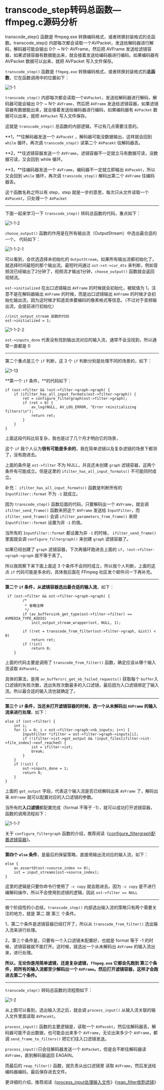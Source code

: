 # transcode_step转码总函数—ffmpeg.c源码分析

<div id="meta-description---">transcode_step() 函数是 ffmpeg.exe 转换编码格式，或者转换封装格式的总函数。transcode_step() 内部每次都会读取一个AVPacket，发送给解码器进行解码，解码器可能会输出 0个 ~ N个 AVFrame，然后把 AVFrame 发送给滤镜容器，如果滤镜容器有数据能出来，就会接着发送给编码器进行编码，如果编码器有 AVPacket 数据可以出来，就把 AVPacket 写入文件保存。</div>

`transcode_step()` 函数是 `ffmpeg.exe` 转换编码格式，或者转换封装格式的**总函数**，它在函数调用中的位置如下：

![1-1](transcode_step\1-1.jpg)

`transcode_step()` 内部每次都会读取一个`AVPacket`，发送给解码器进行解码，解码器可能会输出 0个 ~ N个 `AVFrame`，然后把 `AVFrame` 发送给滤镜容器，如果滤镜容器有数据能出来，就会接着发送给编码器进行编码，如果编码器有 `AVPacket` 数据可以出来，就把 `AVPacket` 写入文件保存。

这就是 `transcode_step()` 总函数的内部逻辑，不过有几点需要注意的。

**1，**往解码器发送一个 `AVPacekt` ，解码器可能没数据输出，这样就会回到 `while` 循环，再次调  `transcode_step()` 读第二个 `AVPacekt` 往解码器丢。

**2，**往滤镜容器发送一个 `AVFrame`，滤镜容器不一定就立马有数据可读，没数据可读，又会回到 while 循环。

**3，**往编码器发送一个 `AVFrame`，编码器不一定就立即输出 `AVPacekt`，所以又会回到 `while` 循环，再次调  `transcode_step()` 解码出第二个 `AVFrame` 往编码器丢。

这个函数名称之所以有 step，step 就是一步的意思，每次只从文件读取一个 `AVPacekt`，只处理一个 `AVPacket`

---

下面一起来学习一下 `transcode_step()` 转码总函数的代码，重点如下：

![1-1-2](transcode_step\1-1-2.png)

`choose_output()` 函数的作用是在所有输出流（OutputStream）中选出最合适的一个。 代码如下：

![1-1-2-1](transcode_step\1-1-2-1.jpg)

可以看到，会优选选择未初始化的 `OutputStream`，如果所有输出流都初始化了，就选择时间最短的那个输出流。最短时间通过 `ost->st->cur_dts` 来判断，例如音频流已经输出了2分钟了，视频流才输出1分钟，`choose_output()` 函数就会返回 视频流。

`ost->initialized` 在出口滤镜输出 `AVFrame` 的时候就会初始化，被赋值为 1，注意不是在解码器输出 `AVFrame` 的时候，而是出口滤镜输出 `AVFrame` 的时候才会初始化输出流，因为这时候才知道具体要编码的像素格式等信息。（不过对于音频输出流，会提前进行初始化）

```
//init_output_stream 函数的代码
ost->initialized = 1;
```

![1-1-2-2](transcode_step\1-1-2-2.png)

`ost->inputs_done` 代表没有找到输出流对应的输入流，通常不会没找到，所以通常一直都是 0

---

第二个重点是三个 `if` 判断，这 3 个 `if` 判断分别是处理不同的场景的，如下：

![1-13](transcode_step\1-1-3.png)

**第一个 `if` 条件，**的代码如下：

```
if (ost->filter && !ost->filter->graph->graph) {
    if (ifilter_has_all_input_formats(ost->filter->graph)) {
        ret = configure_filtergraph(ost->filter->graph);
        if (ret < 0) {
            av_log(NULL, AV_LOG_ERROR, "Error reinitializing filters!\n");
            return ret;
        }
    }
}
```

上面这段代码比较复杂，我也是过了几个月才明白它的场景，

这个 `if` 我个人认为**很有可能是多余的**，我在简单滤镜以及复杂滤镜的场景下都测了，没有跑进去。

上面的条件是 `ost->filter` 不为 NULL，并且还未创建 `graph` 滤镜容器，这两个条件有可能成立。但是这里的 `ifilter_has_all_input_formats()` 不可能同时成立。

补充： `ifilter_has_all_input_formats()` 函数是判断所有的 `InputFilter::format` 不为 `-1` 就成立。

因为 `transcode_step()` 函数后面的代码，只要解码出一个 `AVFrame`，就会调 `ifilter_send_frame()` 函数来把这个 `AVFrame` 发送给 `InputFilter`，而 `ifilter_send_frame()` 会调 `ifilter_parameters_from_frame()` 来把 `InputFilter::format` 设置为非 `-1` 的值。

当所有的 `InputFilter::format` 都设置为非 `-1` 的时候， `ifilter_send_frame()` 里面就会调 `configure_filtergraph()` 来创建 `graph` 滤镜容器了。

如果已经创建了 `graph` 滤镜容器，下次再循环跑进去上面的 `if`，`!ost->filter->graph->graph` 就不等于真了。

所以我观察下来下面上面这 3 个条件不会同时成立，所以我个人判断，上面的这点 `if` 代码可能是多余的，具体我后面在 FFmpeg 社区发个邮件问一下再补充。

---

**第二个 `if` 条件，从滤镜容器选出最合适的输入流**，如下：

```
 if (ost->filter && ost->filter->graph->graph) {
        /*
         * 省略注释
         */
        if (av_buffersink_get_type(ost->filter->filter) == AVMEDIA_TYPE_AUDIO)
            init_output_stream_wrapper(ost, NULL, 1);

        if ((ret = transcode_from_filter(ost->filter->graph, &ist)) < 0)
            return ret;
        if (!ist)
            return 0;
    }
```

上面的代码主要是调用了 `transcode_from_filter()` 函数，确定应该从哪个输入流读取 `AVPacekt`。

具体的算法，是用 `av_buffersrc_get_nb_failed_requests()` 获取每个 `buffer`入口滤镜的失败次数，选出失败次数最多的入口滤镜，最后因为入口滤镜绑定了输入流。所以最合适的输入流也就确定了。

---

**第三个 `if` 条件，当还未打开滤镜容器的时候，选一个从未解码出 `AVFrame` 的输入流来进行处理**，如下：

```
else if (ost->filter) {
    int i;
    for (i = 0; i < ost->filter->graph->nb_inputs; i++) {
        InputFilter *ifilter = ost->filter->graph->inputs[i];
        if (!ifilter->ist->got_output && !input_files[ifilter->ist->file_index]->eof_reached) {
            ist = ifilter->ist;
            break;
        }
    }
    if (!ist) {
    	ost->inputs_done = 1;
    	return 0;
    }
} 
```

上面的 `got_output` 字段，代表这个输入流是否已经解码出来 `AVFrame` 了，解码出来 `AVFrame` 就可以配置对应的入口滤镜的参数。

当所有的**入口滤镜**都配置完成（format 不等于 -1），就可以成功打开滤镜容器，函数的调用流程如下：

![1-1-7](transcode_step\1-1-7.jpg)

关于 `configure_filtergraph` 函数的介绍，推荐阅读《[configure_filtergraph配置滤镜容器](https://ffmpeg.xianwaizhiyin.net/ffmpeg/configure_filtergraph.html)》。

---

**第四个 `else` 条件**，是最后的保留策略，直接用输出流对应的输入流，如下：

```
else {
    av_assert0(ost->source_index >= 0);
    ist = input_streams[ost->source_index];
}
```

这里的逻辑是只要你命令行使用了 `-c copy` 就会跑进去。因为 `-c copy` 是不进行编解码操作，所以不会使用到滤镜的逻辑，因此 `ost->filter == NULL`

---

做个阶段性的小总结，`transcode_step()` 内部选出输入流的策略只有两个需要关注的地方，就是 第二 跟 第三 个条件。

1，第二个条件是滤镜容器已经打开了，所以从 `transcode_from_filter()` 选出输入流来进行处理。

2，第三个条件是，只要有一个入口滤镜未配置好，也就是 format 等于 -1 的时候，滤镜容器就不能打开。这时候，就选出一个从未解码出 `AVFrame` 的输入流出来，进行处理。

**所以，无论你是用简单滤镜，还是复杂滤镜，`ffmpeg.exe` 它都会先跑到 第三个条件，把所有的输入流都至少解码出一个 `AVFrame`。然后打开滤镜容器，这样才会跑进去第二个条件。**

---

`transcode_step()` 转码总函数的流程图如下：

![1-2](transcode_step\1-2.jpg)

从上图可以看到，选出输入流之后，就会调 `process_input()` 从输入流关联的输入文件里面读取 `AVPacekt`。

`process_input()` 函数的主要逻辑是，读取一个 `AVPacekt`，然后往解码器丢，解码器可能不会出数据，也可能会出来多个 `AVFrame`，无论出来多少个 `AVFrame`，都调 `send_frame_to_filters()` 把它们往入口滤镜发送。

`process_input()`只会往解码器发送一个 `AVPacket`，但是会不断往解码器读 `AVFrame`，直到解码器返回 EAGAIN。

而最后的 `reap_filter()` 函数，就负责从出口滤镜里 读取 `AVFrame`，然后发送给编码器编码，最后保存进去文件。

更详细的介绍，推荐阅读《[process_input处理输入文件](https://ffmpeg.xianwaizhiyin.net/ffmpeg/process_input.html)》《[reap_filter收割滤镜](https://ffmpeg.xianwaizhiyin.net/ffmpeg/reap_filters.html)》
